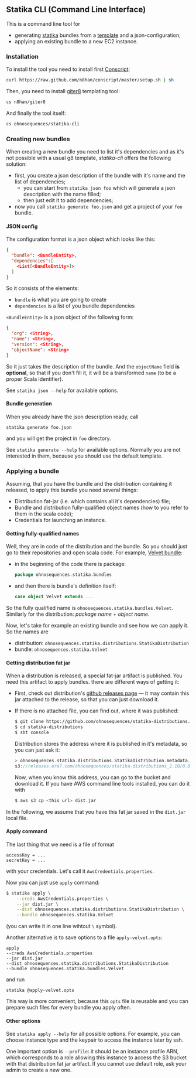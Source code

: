 ## Statika CLI (Command Line Interface)

This is a command line tool for
* generating [statika](https://github.com/ohnosequences/statika) bundles from a [template](https://github.com/ohnosequences/statika-bundle.g8) and a json-configuration;
* applying an existing bundle to a new EC2 instance.


### Installation

To install the tool you need to install first [Conscript](https://github.com/n8han/conscript):

```bash
curl https://raw.github.com/n8han/conscript/master/setup.sh | sh
```

Then, you need to install [giter8](https://github.com/n8han/giter8) templating tool:

```bash
cs n8han/giter8
```

And finally the tool itself:

```bash
cs ohnosequences/statika-cli
```


### Creating new bundles

When creating a new bundle you need to list it's dependencies and as it's not possible with a usual g8 template, _statika-cli_ offers the following solution:
* first, you create a json description of the bundle with it's name and the list of dependencies;
  + you can start from `statika json foo` which will generate a json description with the name filled;
  + then just edit it to add dependencies;
* now you call `statika generate foo.json` and get a project of your `foo` bundle.


#### JSON config

The configuration format is a json object which looks like this:

```json
{
  "bundle": <BundleEntity>,
  "dependencies":[
    <List[<BundleEntity>]>
  ]
}
```

So it consists of the elements:
* `bundle` is what you are going to create
* `dependencies` is a list of you bundle dependencies

`<BundleEntity>` is a json object of the following form:

```json
{
  "org": <String>,
  "name": <String>,
  "version": <String>,
  "objectName": <String>
}
```

So it just takes the description of the bundle. And the `objectName` field **is optional**, so that if you don't fill it, it will be a transformed `name` (to be a proper Scala identifier).

See `statika json --help` for available options.


#### Bundle generation

When you already have the json description ready, call

```
statika generate foo.json
```

and you will get the project in `foo` directory.

See `statika generate --help` for available options. Normally you are not interested in them, because you should use the default template.


### Applying a bundle

Assuming, that you have the bundle and the distribution containing it released, to apply this bundle you need several things:

* Distribution fat-jar (i.e. which contains all it's dependencies) file;
* Bundle and distribution fully-qualified object names (how to you refer to them in the scala code);
* Credentials for launching an instance.

#### Getting fully-qualified names

Well, they are in code of the distribution and the bundle. So you should just go to their repositories and open scala code. For example, [Velvet bundle](https://github.com/statika/velvet/blob/master/src/main/scala/Velvet.scala):

* in the beginning of the code there is package: 
  ```scala 
  package ohnosequences.statika.bundles
  ```

* and then there is bundle's definition itself: 
  ```scala 
  case object Velvet extends ...
  ```

So the fully qualified name is `ohnosequences.statika.bundles.Velvet`. Similarly for the distribution: _package name_ + _object name_.


Now, let's take for example an existing bundle and see how we can apply it. So the names are

* distribution: `ohnosequences.statika.distributions.StatikaDistribution`
* bundle: `ohnosequences.statika.Velvet`

#### Getting distribution fat jar

When a distribution is released, a special fat-jar artifact is published. You need this artifact to apply bundles. there are different ways of getting it:

* First, check out distribution's [github releases page](https://github.com/ohnosequences/statika-distributions/releases/v0.8.0) — it may contain this jar attached to the release, so that you can just download it.

* If there is no attached file, you can find out, where it was published:

  ```bash
  $ git clone https://github.com/ohnosequences/statika-distributions.git
  $ cd statika-distributions
  $ sbt console
  ```

  Distribution stores the address where it is published in it's metadata, so you can just ask it:

  ```scala
  > ohnosequences.statika.distributions.StatikaDistribution.metadata.artifactUrl
  s3://releases.era7.com/ohnosequences/statika-distributions_2.10/0.8.0/statika-distributions_2.10-0.8.0-fat.jar
  ```

  Now, when you know this address, you can go to the bucket and download it. If you have AWS command line tools installed, you can do it with

  ```bash
  $ aws s3 cp <this url> dist.jar
  ```

In the following, we assume that you have this fat jar saved in the `dist.jar` local file.


#### Apply command

The last thing that we need is a file of format

```
accessKey = ...
secretKey = ...
```

with your credentials. Let's call it `AwsCredentials.properties`.

Now you can just use `apply` command:

```bash
$ statika apply \
    --creds AwsCredentials.properties \
    --jar dist.jar \
    --dist ohnosequences.statika.distributions.StatikaDistribution \
    --bundle ohnosequences.statika.Velvet
```

(you can write it in one line wihtout `\` symbol).

Another alternative is to save options to a file `apply-velvet.opts`:

```
apply
--creds AwsCredentials.properties
--jar dist.jar
--dist ohnosequences.statika.distributions.StatikaDistribution
--bundle ohnosequences.statika.bundles.Velvet
```

and run 

```
statika @apply-velvet.opts
```

This way is more convenient, because this `opts` file is reusable and you can prepare such files for every bundle you apply often.


#### Other options

See `statika apply --help` for all possible options. For example, you can choose instance type and the keypair to access the instance later by ssh. 

One important option is `--profile`: it should be an instance profile ARN, which corresponds to a role allowing this instance to access the S3 bucket with that distribution fat jar artifact. If you cannot use default role, ask your admin to create a new one.
